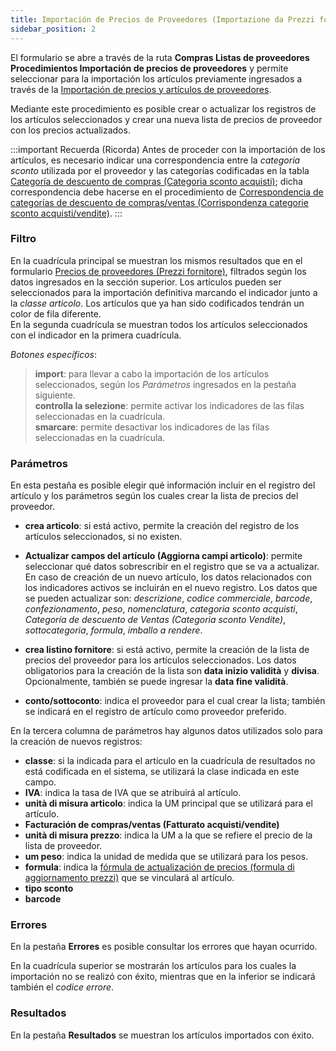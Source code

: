 ```yaml
---
title: Importación de Precios de Proveedores (Importazione da Prezzi fornitori)
sidebar_position: 2
---
```


El formulario se abre a través de la ruta **Compras  Listas de proveedores  Procedimientos  Importación de precios de proveedores** y permite seleccionar para la importación los artículos previamente ingresados a través de la [Importación de precios y artículos de proveedores](/docs/applications/bizlink/template-example/price-item-supplier).

Mediante este procedimiento es posible crear o actualizar los registros de los artículos seleccionados y crear una nueva lista de precios de proveedor con los precios actualizados.

:::important Recuerda (Ricorda)
Antes de proceder con la importación de los artículos, es necesario indicar una correspondencia entre la *categoria sconto* utilizada por el proveedor y las categorías codificadas en la tabla [Categoría de descuento de compras (Categoria sconto acquisti)](/docs/configurations/tables/purchase/category-discounts-price-management/); dicha correspondencia debe hacerse en el procedimiento de [Correspondencia de categorías de descuento de compras/ventas (Corrispondenza categorie sconto acquisti/vendite)](/docs/purchase/price-control/correspondence).
:::

### Filtro

En la cuadrícula principal se muestran los mismos resultados que en el formulario [Precios de proveedores (Prezzi fornitore)](/docs/purchase/purchase-price-lists/procedures/supplier-price), filtrados según los datos ingresados en la sección superior. Los artículos pueden ser seleccionados para la importación definitiva marcando el indicador junto a la *classe articolo*. Los artículos que ya han sido codificados tendrán un color de fila diferente.  
En la segunda cuadrícula se muestran todos los artículos seleccionados con el indicador en la primera cuadrícula.

*Botones específicos*:  
> **import**: para llevar a cabo la importación de los artículos seleccionados, según los *Parámetros* ingresados en la pestaña siguiente.  
> **controlla la selezione**: permite activar los indicadores de las filas seleccionadas en la cuadrícula.  
> **smarcare**: permite desactivar los indicadores de las filas seleccionadas en la cuadrícula.

### Parámetros

En esta pestaña es posible elegir qué información incluir en el registro del artículo y los parámetros según los cuales crear la lista de precios del proveedor.

- **crea articolo**: si está activo, permite la creación del registro de los artículos seleccionados, si no existen.

- **Actualizar campos del artículo (Aggiorna campi articolo)**: permite seleccionar qué datos sobrescribir en el registro que se va a actualizar. En caso de creación de un nuevo artículo, los datos relacionados con los indicadores activos se incluirán en el nuevo registro. Los datos que se pueden actualizar son: *descrizione*, *codice commerciale*, *barcode*, *confezionamento*, *peso*, *nomenclatura*, *categoria sconto acquisti*, *Categoría de descuento de Ventas (Categoria sconto Vendite)*, *sottocategoria*, *formula*, *imballo a rendere*.

- **crea listino fornitore**: si está activo, permite la creación de la lista de precios del proveedor para los artículos seleccionados. Los datos obligatorios para la creación de la lista son **data inizio validità** y **divisa**. Opcionalmente, también se puede ingresar la **data fine validità**.

- **conto/sottoconto**: indica el proveedor para el cual crear la lista; también se indicará en el registro de artículo como proveedor preferido.

En la tercera columna de parámetros hay algunos datos utilizados solo para la creación de nuevos registros:
  - **classe**: si la indicada para el artículo en la cuadrícula de resultados no está codificada en el sistema, se utilizará la clase indicada en este campo.  
  - **IVA**: indica la tasa de IVA que se atribuirá al artículo.  
  - **unità di misura articolo**: indica la UM principal que se utilizará para el artículo.  
  - **Facturación de compras/ventas (Fatturato acquisti/vendite)**  
  - **unità di misura prezzo**: indica la UM a la que se refiere el precio de la lista de proveedor.  
  - **um peso**: indica la unidad de medida que se utilizará para los pesos.  
  - **formula**: indica la [fórmula de actualización de precios (formula di aggiornamento prezzi)](/docs/purchase/price-control/formulas) que se vinculará al artículo.  
  - **tipo sconto**  
  - **barcode**  

### Errores

En la pestaña **Errores** es posible consultar los errores que hayan ocurrido.

En la cuadrícula superior se mostrarán los artículos para los cuales la importación no se realizó con éxito, mientras que en la inferior se indicará también el *codice errore*.

### Resultados

En la pestaña **Resultados** se muestran los artículos importados con éxito.